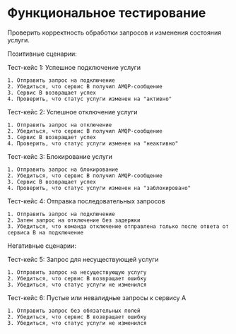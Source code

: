 # Функциональное тестирование
Проверить корректность обработки запросов и изменения состояния услуги.

Позитивные сценарии:

Тест-кейс 1: Успешное подключение услуги

    1. Отправить запрос на подключение
    2. Убедиться, что сервис B получил AMQP-сообщение
    3. Сервис B возвращает успех 
    4. Проверить, что статус услуги изменен на "активно"

Тест-кейс 2: Успешное отключение услуги

    1. Отправить запрос на отключение 
    2. Убедиться, что сервис B получил AMQP-сообщение
    3. Сервис B возвращает успех
    4. Проверить, что статус услуги изменен на "неактивно"

Тест-кейс 3: Блокирование услуги

    1. Отправить запрос на блокирование
    2. Убедиться, что сервис B получил AMQP-сообщение
    3. Сервис B возвращает успех
    4. Проверить, что статус услуги изменен на "заблокировано"

Тест-кейс 4: Отправка последовательных запросов
  
    1. Отправить запрос на подключение
    2. Затем запрос на отключение без задержки
    3. Убедиться, что команда отключение отправлена только после ответа от сервиса B на подключение

Негативные сценарии:

Тест-кейс 5: Запрос для несуществующей услуги

    1. Отправить запрос на несуществующую услугу
    2. Убедиться, что сервис B возвращает ошибку
    3. Убедиться, что статус услуги не изменился

Тест-кейс 6: Пустые или невалидные запросы к сервису А

    1. Отправить запрос без обязательных полей
    2. Убедиться, что сервис B возвращает ошибку
    3. Убедиться, что статус услуги не изменился

